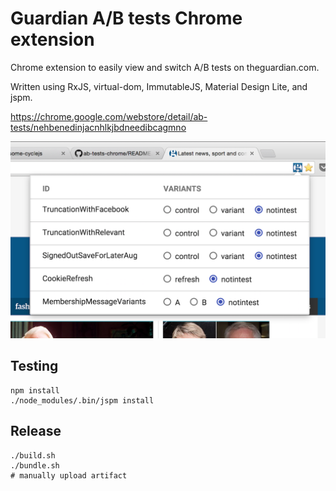 # Guardian A/B tests Chrome extension

Chrome extension to easily view and switch A/B tests on theguardian.com.

Written using RxJS, virtual-dom, ImmutableJS, Material Design Lite, and jspm.

https://chrome.google.com/webstore/detail/ab-tests/nehbenedinjacnhlkjbdneedibcagmno

![Demo](demo.png)

## Testing

```
npm install
./node_modules/.bin/jspm install
```

## Release

```
./build.sh
./bundle.sh
# manually upload artifact
```
